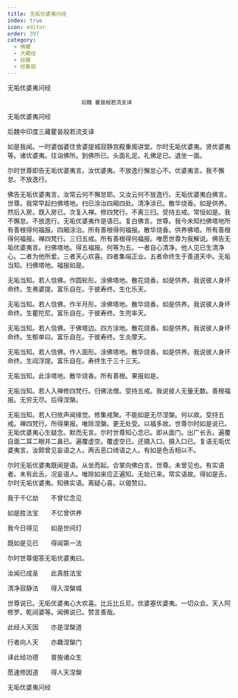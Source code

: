 ```yaml
---
title: 无垢优婆夷问经
index: true
icon: editor
order: 397
category:
  - 佛藏
  - 大藏经
  - 经藏
  - 经集部
---
```


  无垢优婆夷问经  

                        　　后魏 瞿昙般若流支译  

无垢优婆夷问经  

后魏中印度三藏瞿昙般若流支译  

如是我闻。一时婆伽婆住舍婆提城寂静宫殿重阁讲堂。尔时无垢优婆夷。贤优婆夷等。诸优婆夷。往诣佛所。到佛所已。头面礼足。礼佛足已。退坐一面。  

尔时世尊即告无垢优婆夷言。汝优婆夷。不放逸行懈怠心不。优婆夷言。我不懈怠。不放逸行。  

佛告无垢优婆夷言。汝常云何不懈怠耶。又汝云何不放逸行。无垢优婆夷白佛言。世尊。我常早起扫佛塔地。扫已涂治四厢四处。清净涂已。散华烧香。如是供养。然后入房。既入房已。次复入禅。修四梵行。不离三归。受持五戒。常恒如是。我不懈怠。不放逸行。无垢优婆夷作是语已。复白佛言。世尊。我今未知扫佛塔地所有善根得何福报。四厢涂治。所有善根得何福报。散华烧香。供养佛塔。所有善根得何福报。禅四梵行。三归五戒。所有善根得何福报。唯愿世尊为我解说。佛告无垢优婆夷言。扫佛塔地。得五福报。何等为五。一者自心清净。他人见已生清净心。二者为他所爱。三者天心欢喜。四者集端正业。五者命终生于善道天中。无垢当知。扫佛塔地。福报如是。  

无垢当知。若人信佛。作圆轮形。涂佛塔地。散花烧香。如是供养。我说彼人身坏命终。生弗婆提。富乐自在。于彼寿终。生化乐天。  

无垢当知。若人信佛。作半月形。涂佛塔地。散华烧香。如是供养。我说彼人身坏命终。生瞿陀尼。富乐自在。于彼寿终。生兜率天。  

无垢当知。若人信佛。于佛塔边。四方涂地。散花烧香。如是供养。我说彼人身坏命终。生郁单曰。富乐自在。于彼寿终。生炎摩天。  

无垢当知。若人信佛。作人面形。涂佛塔地。散华烧香。如是供养。我说彼人身坏命终。生阎浮提。富乐自在。寿终生于三十三天。  

无垢当知。此涂塔地。散华烧香。所有善根。果报如是。  

无垢当知。若人入禅修四梵行。归佛法僧。受持五戒。我说彼人无量无数。善根福报。无穷无尽。后得涅槃。  

无垢当知。若人归依声闻缘觉。修集戒聚。不能如是无尽涅槃。何以故。受持五戒。禅四梵行。所得果报。唯除涅槃。更无处受。以福多故。世尊尔时如是说已。无垢优婆夷心生疑念。默而无言。尔时世尊知心念已。即从面门。出广长舌。遍覆自面二耳二眼并二鼻已。遍覆虚空。覆虚空已。还摄入口。摄入口已。复语无垢优婆夷言。汝颇曾见妄语之人。两舌恶口绮语之人。有如是色舌相以不。  

尔时无垢优婆夷既闻是语。从坐而起。合掌向佛白言。世尊。未曾见也。有实语者。未有此舌。况妄语人。唯除如来应正遍知。无始已来。常实语故。得如是舌。尔时无垢优婆夷。知佛实语。离疑心喜。以偈赞曰。  

我于千亿劫　　不曾忆念见  

如是胜法宝　　不忆曾供养  

我今日得见　　如是世间灯  

既如是见已　　得闻第一法  

尔时世尊偈答无垢优婆夷曰。  

汝闻已成圣　　此真胜法宝  

清净寂静法　　得入涅槃城  

世尊说已。无垢优婆夷心大欢喜。比丘比丘尼。优婆塞优婆夷。一切众会。天人阿修罗。乾闼婆等。闻佛说已。赞言善哉。  

此经人天因　　亦是涅槃道  

行者向人天　　亦趣涅槃门  

译此经功德　　普施诸众生  

愿速修因道　　得人天涅槃  

无垢优婆夷问经  
